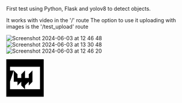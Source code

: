 First test using Python, Flask and yolov8 to detect objects.

It works with video in the '/' route
The option to use it uploading with images is the '/test_upload' route

![Screenshot 2024-06-03 at 12 46 48](https://github.com/Warszawa1/object_detection/assets/48474962/48b60b04-fa3d-4f43-859b-409df4d6a66e)
![Screenshot 2024-06-03 at 13 30 48](https://github.com/Warszawa1/object_detection/assets/48474962/7ea6d91c-6a90-4601-9acf-95f9d08225ce)
![Screenshot 2024-06-03 at 12 46 20](https://github.com/Warszawa1/object_detection/assets/48474962/ebea5f03-e074-4b87-8172-7a467b971e6d)


<svg xmlns="http://www.w3.org/2000/svg" width="100" height="100" viewBox="0 0 100 100">
  <rect width="100" height="100" fill="#000"/>
  <rect x="10" y="20" width="80" height="60" fill="#FFF"/>
  <path d="M20,30L30,40L30,50L40,50L40,40L50,30L50,50L60,50L60,40L70,30L70,60L60,70L60,60L50,70L50,80L40,70L40,60L30,70L30,60L20,60L20,30L10,60L0,60L0,30Z" fill="#000"/>
</svg>


